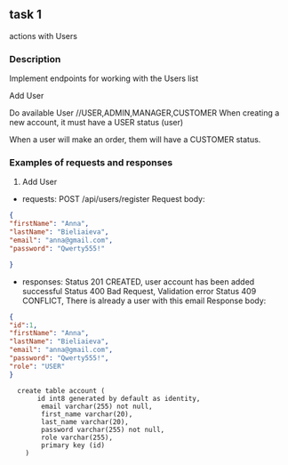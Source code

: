 ## task 1
actions with Users
### Description
Implement endpoints for working with the Users list

Add User

Do available User //USER,ADMIN,MANAGER,CUSTOMER
When creating a new account, it must have a USER status (user)

When a user will make an order, them will have a CUSTOMER status.

### Examples of requests and responses
1. Add User
- requests:
  POST /api/users/register
  Request body:
````json
{
"firstName": "Anna", 
"lastName": "Bieliaieva",
"email": "anna@gmail.com",
"password": "Qwerty555!"

}
````
- responses:
  Status 201 CREATED, user account has been added successful
  Status 400 Bad Request, Validation error
  Status 409 CONFLICT, There is already a user with this email
  Response body:
````json
{
"id":1, 
"firstName": "Anna",
"lastName": "Bieliaieva",
"email": "anna@gmail.com",
"password": "Qwerty555!",
"role": "USER"
}
````
```` table:
  create table account (
       id int8 generated by default as identity,
        email varchar(255) not null,
        first_name varchar(20),
        last_name varchar(20),
        password varchar(255) not null,
        role varchar(255),
        primary key (id)
    )
````


